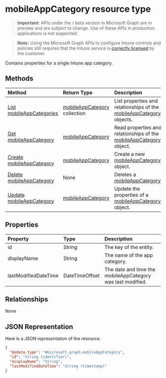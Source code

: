 ﻿# mobileAppCategory resource type

> **Important:** APIs under the / beta version in Microsoft Graph are in preview and are subject to change. Use of these APIs in production applications is not supported.

> **Note:** Using the Microsoft Graph APIs to configure Intune controls and policies still requires that the Intune service is [correctly licensed](https://go.microsoft.com/fwlink/?linkid=839381) by the customer.

Contains properties for a single Intune app category.
## Methods
|Method|Return Type|Description|
|:---|:---|:---|
|[List mobileAppCategories](../api/intune_apps_mobileappcategory_list.md)|[mobileAppCategory](../resources/intune_apps_mobileappcategory.md) collection|List properties and relationships of the [mobileAppCategory](../resources/intune_apps_mobileappcategory.md) objects.|
|[Get mobileAppCategory](../api/intune_apps_mobileappcategory_get.md)|[mobileAppCategory](../resources/intune_apps_mobileappcategory.md)|Read properties and relationships of the [mobileAppCategory](../resources/intune_apps_mobileappcategory.md) object.|
|[Create mobileAppCategory](../api/intune_apps_mobileappcategory_create.md)|[mobileAppCategory](../resources/intune_apps_mobileappcategory.md)|Create a new [mobileAppCategory](../resources/intune_apps_mobileappcategory.md) object.|
|[Delete mobileAppCategory](../api/intune_apps_mobileappcategory_delete.md)|None|Deletes a [mobileAppCategory](../resources/intune_apps_mobileappcategory.md).|
|[Update mobileAppCategory](../api/intune_apps_mobileappcategory_update.md)|[mobileAppCategory](../resources/intune_apps_mobileappcategory.md)|Update the properties of a [mobileAppCategory](../resources/intune_apps_mobileappcategory.md) object.|

## Properties
|Property|Type|Description|
|:---|:---|:---|
|id|String|The key of the entity.|
|displayName|String|The name of the app category.|
|lastModifiedDateTime|DateTimeOffset|The date and time the mobileAppCategory was last modified.|

## Relationships
None
## JSON Representation
Here is a JSON representation of the resource.
<!-- {
  "blockType": "resource",
  "keyProperty": "id",
  "@odata.type": "microsoft.graph.mobileAppCategory"
}
-->
``` json
{
  "@odata.type": "#microsoft.graph.mobileAppCategory",
  "id": "String (identifier)",
  "displayName": "String",
  "lastModifiedDateTime": "String (timestamp)"
}
```






